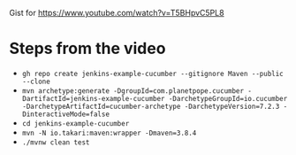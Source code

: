Gist for https://www.youtube.com/watch?v=T5BHpvC5PL8

# Steps from the video

* `gh repo create jenkins-example-cucumber --gitignore Maven --public --clone`
* `mvn archetype:generate -DgroupId=com.planetpope.cucumber -DartifactId=jenkins-example-cucumber -DarchetypeGroupId=io.cucumber -DarchetypeArtifactId=cucumber-archetype -DarchetypeVersion=7.2.3 -DinteractiveMode=false`
* `cd jenkins-example-cucumber`
* `mvn -N io.takari:maven:wrapper -Dmaven=3.8.4`
* `./mvnw clean test`
